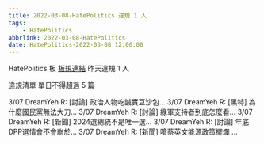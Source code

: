 ```yaml
---
title: 2022-03-08-HatePolitics 違規 1 人
tags:
    - HatePolitics
abbrlink: 2022-03-08-HatePolitics
date: HatePolitics-2022-03-08 12:00:00
---
```

HatePolitics 板 [板規連結](https://www.ptt.cc/bbs/HatePolitics/M.1617115262.A.D60.html)
昨天違規 1 人
<!-- more -->

違規清單
單日不得超過 5 篇

3/07 DreamYeh R: [討論] 政治人物吃誠實豆沙包…
3/07 DreamYeh R: [黑特] 為什麼國民黨無法大刀…
3/07 DreamYeh R: [討論] 綠軍支持者到底怎麼看…
3/07 DreamYeh R: [新聞] 2024選總統不是唯一選…
3/07 DreamYeh R: [討論] 年底DPP選情會不會崩於…
3/07 DreamYeh R: [新聞] 嗆蔡英文能源政策擺爛 …